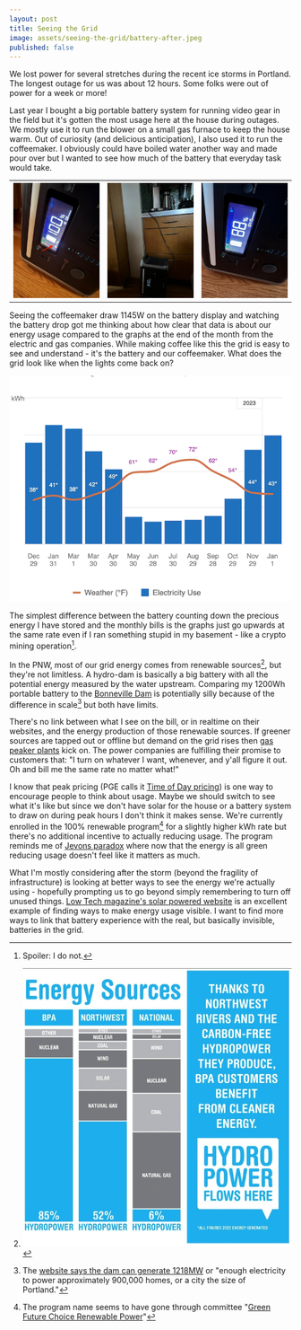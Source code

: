 ```yaml
---
layout: post
title: Seeing the Grid
image: assets/seeing-the-grid/battery-after.jpeg
published: false
---
```

We lost power for several stretches during the recent ice storms in Portland. The longest outage for us was about 12 hours. Some folks were out of power for a week or more!

Last year I bought a big portable battery system for running video gear in the field but it's gotten the most usage here at the house during outages. We mostly use it to run the blower on a small gas furnace to keep the house warm.  Out of curiosity (and delicious anticipation), I also used it to run the coffeemaker. I obviously could have boiled water another way and made pour over but I wanted to see how much of the battery that everyday task would take. 

<div class="extended-content-container">
  <table>
    <tr>
      <th><img src="assets/seeing-the-grid/battery-before.jpeg"/></th>
      <th><img src="assets/seeing-the-grid/battery-brewing.jpeg"/></th>
      <th><img src="assets/seeing-the-grid/battery-after.jpeg"/></th>
    </tr>
  </table>
</div>

Seeing the coffeemaker draw 1145W on the battery display and watching the battery drop got me thinking about how clear that data is about our energy usage compared to the graphs at the end of the month from the electric and gas companies. While making coffee like this the grid is easy to see and understand - it's the battery and our coffeemaker. What does the grid look like when the lights come back on?

![Example energy usage chart](assets/seeing-the-grid/example-usage-chart.png)

The simplest difference between the battery counting down the precious energy I have stored and the monthly bills is the graphs just go upwards at the same rate even if I ran something stupid in my basement - like a crypto mining operation[^1].

In the PNW, most of our grid energy comes from renewable sources[^2], but they're not limitless. A hydro-dam is basically a big battery with all the potential energy measured by the water upstream. Comparing my 1200Wh portable battery to the [Bonneville Dam](https://en.wikipedia.org/wiki/Bonneville_Dam) is potentially silly because of the difference in scale[^3] but both have limits.

<span id="interactive-article-anchor"></span>

<script src="/assets/idyll-embed.min.js"></script>
<script>
    // Find the element where Idyll will inject content.
    var articleAnchor = document.getElementById('interactive-article-anchor');

    // Get your markup.
    var idyllMarkup = '\
    [var name:"home" value:3 /] \
    [i]Energy usage per home[/i] = [Dynamic value:home min:0 max:25 format:"d" /] the average electricity used per home. \
    [br /] \
    [derived name:"N" value:`R * fp * ne * fl * fi * fc * L` /] \
    [i]Homes served by Bonneville Dam[/i] = [Display value:N format:"d" /] the number of homes powered by Bonneville Dam';

    // Instantiate the Idyll runtime.
    Idyll.render(idyllMarkup, articleAnchor);
</script>

There's no link between what I see on the bill, or in realtime on their websites, and the energy production of those renewable sources. If greener sources are tapped out or offline but demand on the grid rises then [gas peaker plants](https://en.wikipedia.org/wiki/Peaking_power_plant) kick on. The power companies are fulfilling their promise to customers that: "I turn on whatever I want, whenever, and y'all figure it out. Oh and bill me the same rate no matter what!"

I know that peak pricing (PGE calls it [Time of Day pricing](https://portlandgeneral.com/about/info/pricing-plans/time-of-day)) is one way to encourage people to think about usage. Maybe we should switch to see what it's like but 
 since we don't have solar for the house or a battery system to draw on during peak hours I don't think it makes sense. We're currently enrolled in the 100% renewable program[^4] for a slightly higher kWh rate but there's no additional incentive to actually reducing usage. The program reminds me of [Jevons paradox](https://en.wikipedia.org/wiki/Jevons_paradox) where now that the energy is all green reducing usage doesn't feel like it matters as much. 

What I'm mostly considering after the storm (beyond the fragility of infrastructure) is looking at better ways to see the energy we're actually using - hopefully prompting us to go beyond simply remembering to turn off unused things. [Low Tech magazine's solar powered website](https://solar.lowtechmagazine.com/power/) is an excellent example of finding ways to make energy usage visible. I want to find more ways to link that battery experience with the real, but basically invisible, batteries in the grid.

[^1]: Spoiler: I do not.
[^2]: [![PNW Power generation mix](assets/seeing-the-grid/pnw-power-generation-mix.png)](https://www.bpa.gov/energy-and-services/power/hydropower-impact)
[^3]: The [website says the dam can generate 1218MW](https://www.nwp.usace.army.mil/bonneville/) or "enough electricity to power approximately 900,000 homes, or a city the size of Portland." 
[^4]: The program name seems to have gone through committee "[Green Future Choice Renewable Power](https://portlandgeneral.com/energy-choices/renewable-power/green-future-choice)"